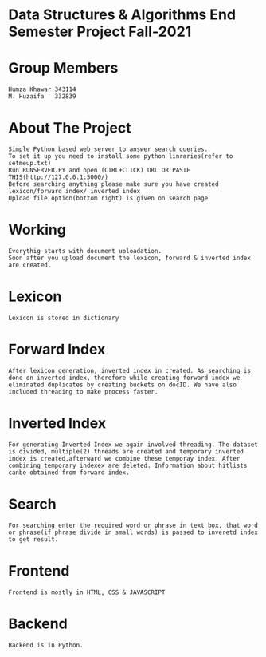 # Data Structures & Algorithms End Semester Project Fall-2021

# Group Members
    Humza Khawar 343114
    M. Huzaifa   332839


# About The Project
    Simple Python based web server to answer search queries.
    To set it up you need to install some python linraries(refer to setmeup.txt)
    Run RUNSERVER.PY and open (CTRL+CLICK) URL OR PASTE THIS(http://127.0.0.1:5000/)
    Before searching anything please make sure you have created lexicon/forward index/ inverted index
    Upload file option(bottom right) is given on search page


# Working
    Everythig starts with document uploadation.
    Soon after you upload document the lexicon, forward & inverted index are created.

# Lexicon   
    Lexicon is stored in dictionary

# Forward Index
    After lexicon generation, inverted index in created. As searching is done on inverted index, therefore while creating forward index we eliminated duplicates by creating buckets on docID. We have also included threading to make process faster.

# Inverted Index   
    For generating Inverted Index we again involved threading. The dataset is divided, multiple(2) threads are created and temporary inverted index is created,afterward we combine these temporay index. After combining temporary indexex are deleted. Information about hitlists canbe obtained from forward index.

# Search
    For searching enter the required word or phrase in text box, that word or phrase(if phrase divide in small words) is passed to inveretd index to get result.

# Frontend
    Frontend is mostly in HTML, CSS & JAVASCRIPT

# Backend
    Backend is in Python.